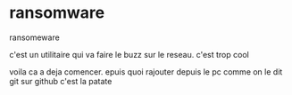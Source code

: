 # ransomware
ransomeware

c'est un utilitaire qui va faire le buzz sur le reseau. c'est trop cool

voila ca a deja comencer.
epuis quoi
rajouter depuis le pc
comme on le dit git sur github c'est la patate
